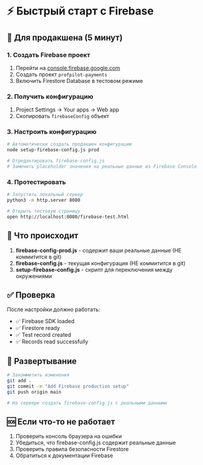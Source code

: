 # ⚡ Быстрый старт с Firebase

## 🎯 Для продакшена (5 минут)

### 1. Создать Firebase проект
1. Перейти на [console.firebase.google.com](https://console.firebase.google.com/)
2. Создать проект `profpilot-payments`
3. Включить Firestore Database в тестовом режиме

### 2. Получить конфигурацию
1. Project Settings → Your apps → Web app
2. Скопировать `firebaseConfig` объект

### 3. Настроить конфигурацию
```bash
# Автоматически создать продакшен конфигурацию
node setup-firebase-config.js prod

# Отредактировать firebase-config.js
# Заменить placeholder значения на реальные данные из Firebase Console
```

### 4. Протестировать
```bash
# Запустить локальный сервер
python3 -m http.server 8080

# Открыть тестовую страницу
open http://localhost:8080/firebase-test.html
```

## 🔧 Что происходит

1. **firebase-config-prod.js** - содержит ваши реальные данные (НЕ коммитится в git)
2. **firebase-config.js** - текущая конфигурация (НЕ коммитится в git)
3. **setup-firebase-config.js** - скрипт для переключения между окружениями

## ✅ Проверка

После настройки должно работать:
- ✅ Firebase SDK loaded
- ✅ Firestore ready
- ✅ Test record created
- ✅ Records read successfully

## 🚀 Развертывание

```bash
# Закоммитить изменения
git add .
git commit -m "Add Firebase production setup"
git push origin main

# На сервере создать firebase-config.js с реальными данными
```

## 🆘 Если что-то не работает

1. Проверить консоль браузера на ошибки
2. Убедиться, что firebase-config.js содержит реальные данные
3. Проверить правила безопасности Firestore
4. Обратиться к документации Firebase
